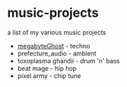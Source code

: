 # music-projects
a list of my various music projects

* [megabyteGhost](https://github.com/megabyteGhost/music-projects/blob/master/megabyteGhost.md) - techno
* prefecture_audio - ambient
* toxoplasma ghandii - drum 'n' bass
* beat mage - hip hop
* pixel army - chip tune
